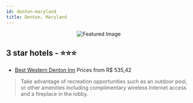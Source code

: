 ```yaml
---
id: denton-maryland
title: Denton, Maryland
---
```


<center><img src="https://i.travelapi.com/hotels/2000000/1110000/1101900/1101833/c8d7f363_z.jpg" alt="Featured Image" /></center>


##  3 star hotels - ⭐️⭐️⭐️

-    [Best Western Denton Inn](https://us.hurb.com/hotels/denton/best-western-denton-inn-JNP-JP408705?cmp=18055) Prices from R$ 535,42
   > Take advantage of recreation opportunities such as an outdoor pool, or other amenities including complimentary wireless Internet access and a fireplace in the lobby.
